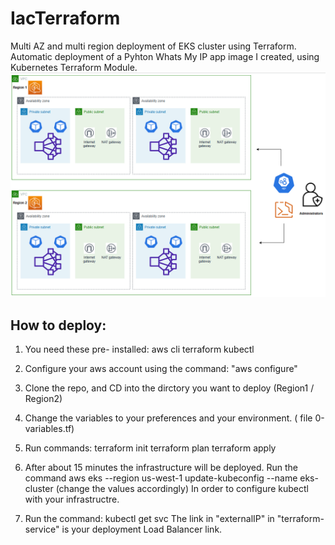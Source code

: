 # IacTerraform
Multi AZ and multi region deployment of EKS cluster using Terraform. 
Automatic deployment of a Pyhton Whats My IP app image I created, using Kubernetes Terraform Module.
![alt text](./Images/infrastructure.png?raw=true "output")

## How to deploy:
1. You need these pre- installed:
aws cli
terraform
kubectl

2. Configure your aws account using the command: "aws configure"

3. Clone the repo, and CD into the dirctory you want to deploy (Region1 / Region2)

4. Change the variables to your preferences and your environment. ( file 0-variables.tf)

5. Run commands: 
terraform init
terraform plan
terraform apply

6. After about 15 minutes the infrastructure will be deployed.
Run the command aws eks --region us-west-1 update-kubeconfig --name eks-cluster
(change the values accordingly)
In order to configure kubectl with your infrastructre.

7. Run the command: kubectl get svc
The link in "externalIP" in "terraform-service" is your deployment Load Balancer link.

